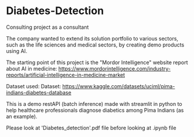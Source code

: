 # Diabetes-Detection

Consulting project as a consultant

The company wanted to extend its solution portfolio to various sectors, such as the life sciences and medical sectors, by creating demo products using AI.

The starting point of this project is the "Mordor Intelligence" website report about AI in medicine: https://www.mordorintelligence.com/industry-reports/artificial-intelligence-in-medicine-market

Dataset used: Dataset: https://www.kaggle.com/datasets/uciml/pima-indians-diabetes-database

This is a demo restAPI (batch inference) made with streamlit in python to help healthcare professionals diagnose diabetics among Pima Indians (as an example).

Please look at 'Diabetes_detection'.pdf file before looking at .ipynb file
